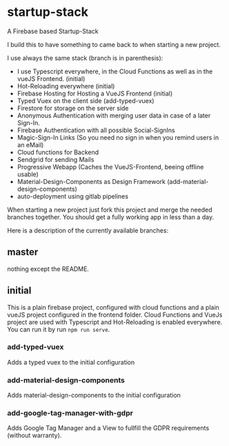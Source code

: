 # startup-stack
A Firebase based Startup-Stack

I build this to have something to came back to when starting a new project. 

I use always the same stack (branch is in parenthesis): 
*  I use Typescript everywhere, in the Cloud Functions as well as in the vueJS Frontend. (initial)
*  Hot-Reloading everywhere (initial)
*  Firebase Hosting for Hosting a VueJS Frontend (initial)
*  Typed Vuex on the client side (add-typed-vuex)
*  Firestore for storage on the server side
*  Anonymous Authentication with merging user data in case of a later Sign-In. 
*  Firebase Authentication with all possible Social-SignIns
*  Magic-Sign-In Links (So you need no sign in when you remind users in an eMail)
*  Cloud functions for Backend
*  Sendgrid for sending Mails
*  Progressive Webapp (Caches the VueJS-Frontend, beeing offline usable)
*  Material-Design-Components as Design Framework (add-material-design-components)
*  auto-deployment using gitlab pipelines

When starting a new project just fork this project and merge the needed branches together. 
You should get a fully working app in less than a day. 

Here is a description of the currently available branches:

## master 

nothing except the README.

## initial

This is a plain firebase project, configured with cloud functions and a plain vueJS project configured in the frontend folder. Cloud Functions and VueJs project are used with Typescript and Hot-Reloading is enabled everywhere. You can run it by run `npm run serve`.

### add-typed-vuex

Adds a typed vuex to the initial configuration

### add-material-design-components

Adds material-design-components to the initial configuration

### add-google-tag-manager-with-gdpr

Adds Google Tag Manager and a View to fullfill the GDPR requirements (without warranty).
